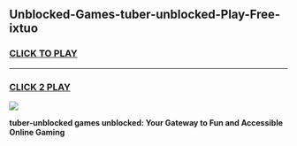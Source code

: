 
## Unblocked-Games-tuber-unblocked-Play-Free-ixtuo
<h3>
<a href="https://premium76.site?title=tuber-unblocked&ref=18A1">CLICK TO PLAY</a></h3>
<hr>

<h3>
<a href="https://premium76.site?title=tuber-unblocked&ref=18A1">CLICK 2 PLAY</a>
  
</h3>

<a href="https://premium76.site?title=tuber-unblocked&ref=18A1"><img src="https://clearcache.store/games.png"></a>


**tuber-unblocked games unblocked: Your Gateway to Fun and Accessible Online Gaming**
